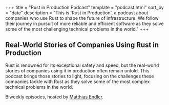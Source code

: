 +++
title = "Rust in Production Podcast"
template = "podcast.html"
sort_by = "date"
description = "This is 'Rust in Production', a podcast about companies who use Rust to shape the future of infrastructure. We follow their journey in pursuit of more reliable and efficient software as they solve some of the most challenging technical problems in the world."
+++

## Real-World Stories of Companies Using Rust in Production

Rust is renowned for its exceptional safety and speed, but the real-world
stories of companies using it in production often remain untold. This podcast
brings those stories to light, focusing on the challenges these companies tackle
with Rust as they solve some of the most complex technical problems in the
world.

Biweekly episodes, hosted by [Matthias Endler](/about).

